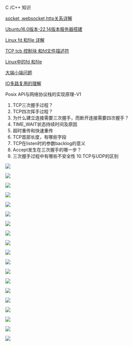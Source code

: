 C /C++  知识

[socket ,websocket,http关系详解](https://blog.csdn.net/qq_23232637/article/details/143312256?spm=1001.2014.3001.5501)

[Ubuntu16.0版本-22.14版本服务器搭建](https://blog.csdn.net/qq_23232637/article/details/143312234?spm=1001.2014.3001.5501)

 [Linux  fd 和file 详解](https://blog.csdn.net/qq_23232637/article/details/143312142?spm=1001.2014.3001.5501)

[TCP tcb 控制块 和fd文件描述符](https://blog.csdn.net/qq_23232637/article/details/143312186?spm=1001.2014.3001.5501) 

[Linux中的fd 和file](https://blog.csdn.net/qq_23232637/article/details/143312142?spm=1001.2014.3001.5501)

[大端小端问题  ](https://blog.csdn.net/qq_23232637/article/details/136120999?spm=1001.2014.3001.5501)

[IO多路复用的理解 ](https://blog.csdn.net/qq_23232637/article/details/135912540?spm=1001.2014.3001.5501)



Posix API与网络协议栈的实现原理-V1



1. TCP三次握手过程？
2. TCP四次挥手过程？
3. 为什么建立连接需要三次握手，而断开连接需要四次握手？
4. TIME_WAIT状态持续时间及原因
5. 超时重传和快速重传
6. TCP首部长度，有哪些字段
7. TCP在listen时的参数backlog的意义
8. Accept发生在三次握手的哪一步？
9. 三次握手过程中有哪些不安全性
   10.TCP与UDP的区别

   

![](/Users/roc/Desktop/posix-api/img/posix-net-V1/1.png)

![](/Users/roc/Desktop/posix-api/img/posix-net-V1/2.png)

![](/Users/roc/Desktop/posix-api/img/posix-net-V1/3.png)

![](/Users/roc/Desktop/posix-api/img/posix-net-V1/4.png)

![](/Users/roc/Desktop/posix-api/img/posix-net-V1/5.png)

![](/Users/roc/Desktop/posix-api/img/posix-net-V1/6.png)

![](/Users/roc/Desktop/posix-api/img/posix-net-V1/7.png)

![](/Users/roc/Desktop/posix-api/img/posix-net-V1/8.png)

![](/Users/roc/Desktop/posix-api/img/posix-net-V1/9.png)

![](/Users/roc/Desktop/posix-api/img/posix-net-V1/10.png)

![](/Users/roc/Desktop/posix-api/img/posix-net-V1/11.png)

![](/Users/roc/Desktop/posix-api/img/posix-net-V1/12.png)

![](/Users/roc/Desktop/posix-api/img/posix-net-V1/13.png)

![](/Users/roc/Desktop/posix-api/img/posix-net-V1/14.png)

![](/Users/roc/Desktop/posix-api/img/posix-net-V1/15.png)

![](/Users/roc/Desktop/posix-api/img/posix-net-V1/15.png)

![](/Users/roc/Desktop/posix-api/img/posix-net-V1/16.png)

![](/Users/roc/Desktop/posix-api/img/posix-net-V1/17.png)

![](/Users/roc/Desktop/posix-api/img/posix-net-V1/18.png)

